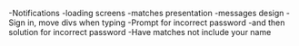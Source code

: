 -Notifications
-loading screens
-matches presentation 
-messages design
-Sign in, move divs when typing
-Prompt for incorrect password
-and then solution for incorrect password
-Have matches not include your name
